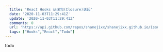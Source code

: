 ```yaml
---
  title: 'React Hooks 从闭包(Closure)说起'
  date: '2020-11-03T11:29:41Z'
  update: '2020-11-03T11:29:41Z'
  comments: 0
  url: 'https://api.github.com/repos/shanejixx/shanejixx.github.io/issues/36'
  tags: ["Hooks","React","Todo"]
---
```


todo